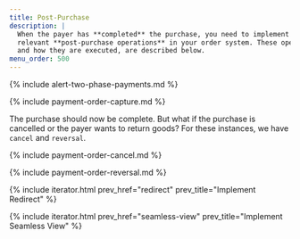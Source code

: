 ```yaml
---
title: Post-Purchase
description: |
  When the payer has **completed** the purchase, you need to implement the
  relevant **post-purchase operations** in your order system. These operations,
  and how they are executed, are described below.
menu_order: 500
---
```


{% include alert-two-phase-payments.md %}

{% include payment-order-capture.md %}

The purchase should now be complete. But what if the purchase is cancelled or
the payer wants to return goods? For these instances, we have `cancel` and
`reversal`.

{% include payment-order-cancel.md %}

{% include payment-order-reversal.md %}

{% include iterator.html prev_href="redirect"
                         prev_title="Implement Redirect" %}

{% include iterator.html prev_href="seamless-view"
                         prev_title="Implement Seamless View" %}
